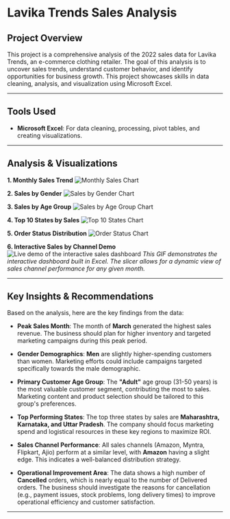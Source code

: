 # Lavika Trends Sales Analysis

## Project Overview

This project is a comprehensive analysis of the 2022 sales data for Lavika Trends, an e-commerce clothing retailer. The goal of this analysis is to uncover sales trends, understand customer behavior, and identify opportunities for business growth. This project showcases skills in data cleaning, analysis, and visualization using Microsoft Excel.

---

## Tools Used

- **Microsoft Excel**: For data cleaning, processing, pivot tables, and creating visualizations.

---

## Analysis & Visualizations


**1. Monthly Sales Trend**
![Monthly Sales Chart](https://github.com/Saimun-Rahman-Sunny/Lavika-Trends-Sales-Analysis/blob/main/1000102698.jpg?raw=true)

**2. Sales by Gender**
![Sales by Gender Chart](https://github.com/Saimun-Rahman-Sunny/Lavika-Trends-Sales-Analysis/blob/main/1000102699.jpg?raw=true)

**3. Sales by Age Group**
![Sales by Age Group Chart](https://github.com/Saimun-Rahman-Sunny/Lavika-Trends-Sales-Analysis/blob/main/1000102704.jpg?raw=true)

**4. Top 10 States by Sales**
![Top 10 States Chart](https://github.com/Saimun-Rahman-Sunny/Lavika-Trends-Sales-Analysis/blob/main/1000102701.jpg?raw=true)

**5. Order Status Distribution**
![Order Status Chart](https://github.com/Saimun-Rahman-Sunny/Lavika-Trends-Sales-Analysis/blob/main/1000102700.jpg?raw=true)

**6. Interactive Sales by Channel Demo**
![Live demo of the interactive sales dashboard](https://github.com/Saimun-Rahman-Sunny/Lavika-Trends-Sales-Analysis/blob/main/Recording%202025-09-30%20010718.gif?raw=true)
*This GIF demonstrates the interactive dashboard built in Excel. The slicer allows for a dynamic view of sales channel performance for any given month.*

---

## Key Insights & Recommendations

Based on the analysis, here are the key findings from the data:

- **Peak Sales Month**: The month of **March** generated the highest sales revenue. The business should plan for higher inventory and targeted marketing campaigns during this peak period.

- **Gender Demographics**: **Men** are slightly higher-spending customers than women. Marketing efforts could include campaigns targeted specifically towards the male demographic.

- **Primary Customer Age Group**: The **"Adult"** age group (31-50 years) is the most valuable customer segment, contributing the most to sales. Marketing content and product selection should be tailored to this group's preferences.

- **Top Performing States**: The top three states by sales are **Maharashtra, Karnataka, and Uttar Pradesh**. The company should focus marketing spend and logistical resources in these key regions to maximize ROI.

- **Sales Channel Performance**: All sales channels (Amazon, Myntra, Flipkart, Ajio) perform at a similar level, with **Amazon** having a slight edge. This indicates a well-balanced distribution strategy.

- **Operational Improvement Area**: The data shows a high number of **Cancelled** orders, which is nearly equal to the number of Delivered orders. The business should investigate the reasons for cancellation (e.g., payment issues, stock problems, long delivery times) to improve operational efficiency and customer satisfaction.

---
